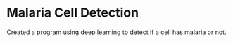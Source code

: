 # Malaria Cell Detection
 Created a program using deep learning to detect if a cell has malaria or not.
